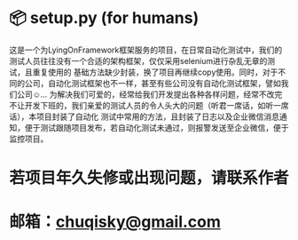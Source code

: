 📦 setup.py (for humans)
=======================

  这是一个为LyingOnFramework框架服务的项目，在日常自动化测试中，我们的测试人员往往没有一个合适的架构框架，仅仅采用selenium进行杂乱无章的测试，且重复使用的
基础方法缺少封装，换了项目再继续copy使用。同时，对于不同的公司，自动化测试框架也不一样，甚至有些公司没有自动化测试框架，譬如我们公司☺...
  为解决我们可爱的，经常给我们开发提出各种各样问题，经常不改完不让开发下班的，我们亲爱的测试人员的令人头大的问题（听君一席话，如听一席话），本项目封装了自动化
测试中常用的方法，且封装了日志以及企业微信消息通知，便于测试跟随项目发布，若自动化测试未通过，则报警发送至企业微信，便于监控项目。
  
# 若项目年久失修或出现问题，请联系作者
# 邮箱：chuqisky@gmail.com
